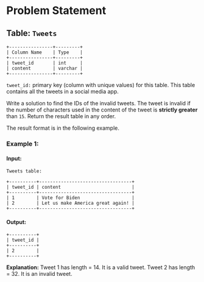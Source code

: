 
# Problem Statement
## Table:  `Tweets`
```
+----------------+---------+
| Column Name    | Type    |
+----------------+---------+
| tweet_id       | int     |
| content        | varchar |
+----------------+---------+
```
`tweet_id:` primary key (column with unique values) for this table.
This table contains all the tweets in a social media app.

Write a solution to find the IDs of the invalid tweets. The tweet is invalid if the number of characters used in the content of the tweet is  **strictly greater**  than  `15`. Return the result table in  any order.

The result format is in the following example.

### Example 1:
#### Input: 
`Tweets table:`
```
+----------+----------------------------------+
| tweet_id | content                          |
+----------+----------------------------------+
| 1        | Vote for Biden                   |
| 2        | Let us make America great again! |
+----------+----------------------------------+
````
#### Output:
``` 
+----------+
| tweet_id |
+----------+
| 2        |
+----------+
```
**Explanation:** 
Tweet 1 has length = 14. It is a valid tweet.
Tweet 2 has length = 32. It is an invalid tweet.
